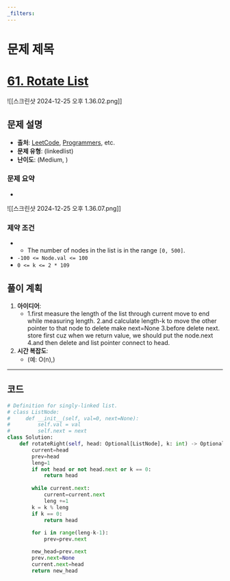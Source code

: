 ```yaml
---
_filters:
---
```


# 문제 제목
# [61. Rotate List](https://leetcode.com/problems/rotate-list/) 
![[스크린샷 2024-12-25 오후 1.36.02.png]]


## 문제 설명
- **출처**: [LeetCode](https://leetcode.com), [Programmers](https://programmers.co.kr), etc.
- **문제 유형**: (linkedlist)
- **난이도**: (Medium, )


### 문제 요약
- 
![[스크린샷 2024-12-25 오후 1.36.07.png]]
### 제약 조건
- - The number of nodes in the list is in the range `[0, 500]`.
- `-100 <= Node.val <= 100`
- `0 <= k <= 2 * 109`



## 풀이 계획
1. **아이디어**: 
   - 1.first measure the length of the list through current move to end while measuring length.
	2.and calculate length-k to move the other pointer to that node to delete make next=None
	3.before delete next. store first cuz when we return value, we should put the node.next
	4.and then delete and list pointer connect to head.
1. **시간 복잡도**:
   - (예: O(n),)

---

## 코드
```python
# Definition for singly-linked list.
# class ListNode:
#     def __init__(self, val=0, next=None):
#         self.val = val
#         self.next = next
class Solution:
    def rotateRight(self, head: Optional[ListNode], k: int) -> Optional[ListNode]:
        current=head
        prev=head
        leng=1
        if not head or not head.next or k == 0:
            return head 
        
        while current.next:
            current=current.next
            leng +=1
        k = k % leng
        if k == 0:
            return head
        
        for i in range(leng-k-1):
            prev=prev.next

        new_head=prev.next
        prev.next=None
        current.next=head
        return new_head
        
